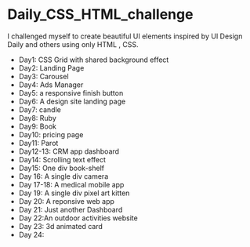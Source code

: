 # Daily_CSS_HTML_challenge

I challenged myself to create beautiful UI elements inspired by UI Design Daily and others using only HTML , CSS.

- Day1: CSS Grid with shared background effect
- Day2: Landing Page
- Day3: Carousel
- Day4: Ads Manager
- Day5: a responsive finish button
- Day6: A design site landing page
- Day7: candle
- Day8: Ruby
- Day9: Book
- Day10: pricing page
- Day11: Parot
- Day12-13: CRM app dashboard
- Day14: Scrolling text effect
- Day15: One div book-shelf
- Day 16: A single div camera
- Day 17-18: A medical mobile app
- Day 19: A single div pixel art kitten
- Day 20: A reponsive web app
- Day 21: Just another Dashboard
- Day 22:An outdoor activities website
- Day 23: 3d animated card
- Day 24: 
